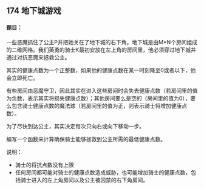## 174 地下城游戏

#### 题目：

一些恶魔抓住了公主P并把她关在了地下城的右下角。地下城是由M*N个房间组成的二维网格。我们英勇的骑士K最初安放在左上角的房间里，他必须穿过地下城并通过对抗恶魔来拯救公主。

其实的健康点数为一个正整数，如果他的健康点数在某一时刻降至0或者以下，他会立即死亡。

有些房间由恶魔守卫，因此其实在进入这些房间时会失去健康点数（若房间里的值为负数，表示其实将损失健康点数）；其他房间要么是空的（房间里的值为0），要么包含骑士健康点数的魔法球（若房间里的值为正，则表示骑士将增加健康点数）。

为了尽快到达公主，其实决定每次只向右或向下移动一步。



编写一个函数来计算确保骑士能够拯救到公主所需的最低健康点数。

说明：

- 骑士的将抗点数没有上限
- 任何房间都可能对骑士的健康点数造成威胁，也可能增加骑士的健康点数，包括骑士进入的左上角房间以及公主被囚禁的右下角房间。